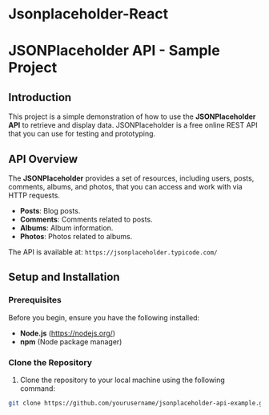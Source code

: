 # Jsonplaceholder-React
# JSONPlaceholder API - Sample Project

## Introduction
This project is a simple demonstration of how to use the **JSONPlaceholder API** to retrieve and display data. JSONPlaceholder is a free online REST API that you can use for testing and prototyping.

## API Overview
The **JSONPlaceholder** provides a set of resources, including users, posts, comments, albums, and photos, that you can access and work with via HTTP requests.

- **Posts**: Blog posts.
- **Comments**: Comments related to posts.
- **Albums**: Album information.
- **Photos**: Photos related to albums.

The API is available at: `https://jsonplaceholder.typicode.com/`

## Setup and Installation

### Prerequisites
Before you begin, ensure you have the following installed:
- **Node.js** (https://nodejs.org/)
- **npm** (Node package manager)

### Clone the Repository
1. Clone the repository to your local machine using the following command:

```bash
git clone https://github.com/yourusername/jsonplaceholder-api-example.git
